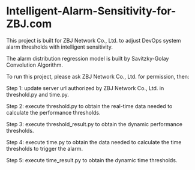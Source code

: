 # Intelligent-Alarm-Sensitivity-for-ZBJ.com
This project is built for ZBJ Network Co., Ltd. to adjust DevOps system alarm thresholds with intelligent sensitivity.

The alarm distribution regression model is built by Savitzky-Golay Convolution Algorithm.

To run this project, please ask ZBJ Network Co., Ltd. for permission, then:

Step 1: update server url authorized by ZBJ Network Co., Ltd. in threshold.py and time.py.

Step 2: execute threshold.py to obtain the real-time data needed to calculate the performance thresholds.

Step 3: execute threshold_result.py to obtain the dynamic performance thresholds.

Step 4: execute time.py to obtain the data needed to calculate the time thresholds to trigger the alarm.

Step 5: execute time_result.py to obtain the dynamic time thresholds.
